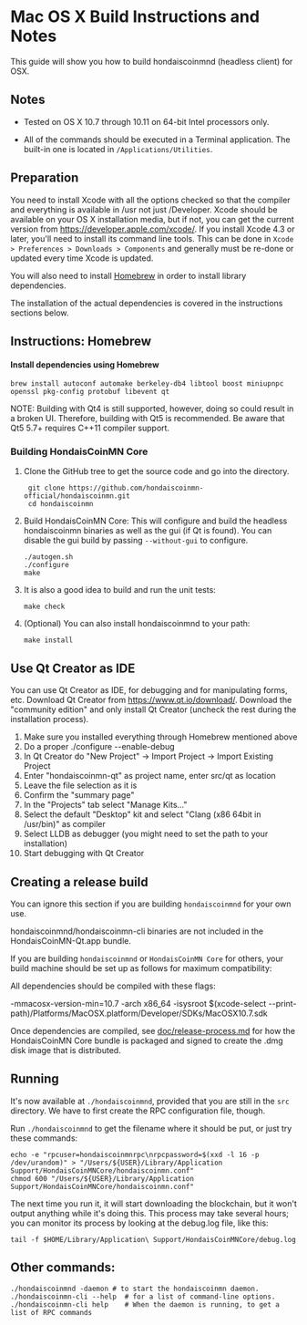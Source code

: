 Mac OS X Build Instructions and Notes
====================================
This guide will show you how to build hondaiscoinmnd (headless client) for OSX.

Notes
-----

* Tested on OS X 10.7 through 10.11 on 64-bit Intel processors only.

* All of the commands should be executed in a Terminal application. The
built-in one is located in `/Applications/Utilities`.

Preparation
-----------

You need to install Xcode with all the options checked so that the compiler
and everything is available in /usr not just /Developer. Xcode should be
available on your OS X installation media, but if not, you can get the
current version from https://developer.apple.com/xcode/. If you install
Xcode 4.3 or later, you'll need to install its command line tools. This can
be done in `Xcode > Preferences > Downloads > Components` and generally must
be re-done or updated every time Xcode is updated.

You will also need to install [Homebrew](http://brew.sh) in order to install library
dependencies.

The installation of the actual dependencies is covered in the instructions
sections below.

Instructions: Homebrew
----------------------

#### Install dependencies using Homebrew

    brew install autoconf automake berkeley-db4 libtool boost miniupnpc openssl pkg-config protobuf libevent qt

NOTE: Building with Qt4 is still supported, however, doing so could result in a broken UI. Therefore, building with Qt5 is recommended. Be aware that Qt5 5.7+ requires C++11 compiler support.

### Building HondaisCoinMN Core

1. Clone the GitHub tree to get the source code and go into the directory.

        git clone https://github.com/hondaiscoinmn-official/hondaiscoinmn.git
        cd hondaiscoinmn

2.  Build HondaisCoinMN Core:
    This will configure and build the headless hondaiscoinmn binaries as well as the gui (if Qt is found).
    You can disable the gui build by passing `--without-gui` to configure.

        ./autogen.sh
        ./configure
        make

3.  It is also a good idea to build and run the unit tests:

        make check

4.  (Optional) You can also install hondaiscoinmnd to your path:

        make install

Use Qt Creator as IDE
------------------------
You can use Qt Creator as IDE, for debugging and for manipulating forms, etc.
Download Qt Creator from https://www.qt.io/download/. Download the "community edition" and only install Qt Creator (uncheck the rest during the installation process).

1. Make sure you installed everything through Homebrew mentioned above
2. Do a proper ./configure --enable-debug
3. In Qt Creator do "New Project" -> Import Project -> Import Existing Project
4. Enter "hondaiscoinmn-qt" as project name, enter src/qt as location
5. Leave the file selection as it is
6. Confirm the "summary page"
7. In the "Projects" tab select "Manage Kits..."
8. Select the default "Desktop" kit and select "Clang (x86 64bit in /usr/bin)" as compiler
9. Select LLDB as debugger (you might need to set the path to your installation)
10. Start debugging with Qt Creator

Creating a release build
------------------------
You can ignore this section if you are building `hondaiscoinmnd` for your own use.

hondaiscoinmnd/hondaiscoinmn-cli binaries are not included in the HondaisCoinMN-Qt.app bundle.

If you are building `hondaiscoinmnd` or `HondaisCoinMN Core` for others, your build machine should be set up
as follows for maximum compatibility:

All dependencies should be compiled with these flags:

 -mmacosx-version-min=10.7
 -arch x86_64
 -isysroot $(xcode-select --print-path)/Platforms/MacOSX.platform/Developer/SDKs/MacOSX10.7.sdk

Once dependencies are compiled, see [doc/release-process.md](release-process.md) for how the HondaisCoinMN Core
bundle is packaged and signed to create the .dmg disk image that is distributed.

Running
-------

It's now available at `./hondaiscoinmnd`, provided that you are still in the `src`
directory. We have to first create the RPC configuration file, though.

Run `./hondaiscoinmnd` to get the filename where it should be put, or just try these
commands:

    echo -e "rpcuser=hondaiscoinmnrpc\nrpcpassword=$(xxd -l 16 -p /dev/urandom)" > "/Users/${USER}/Library/Application Support/HondaisCoinMNCore/hondaiscoinmn.conf"
    chmod 600 "/Users/${USER}/Library/Application Support/HondaisCoinMNCore/hondaiscoinmn.conf"

The next time you run it, it will start downloading the blockchain, but it won't
output anything while it's doing this. This process may take several hours;
you can monitor its process by looking at the debug.log file, like this:

    tail -f $HOME/Library/Application\ Support/HondaisCoinMNCore/debug.log

Other commands:
-------

    ./hondaiscoinmnd -daemon # to start the hondaiscoinmn daemon.
    ./hondaiscoinmn-cli --help  # for a list of command-line options.
    ./hondaiscoinmn-cli help    # When the daemon is running, to get a list of RPC commands
